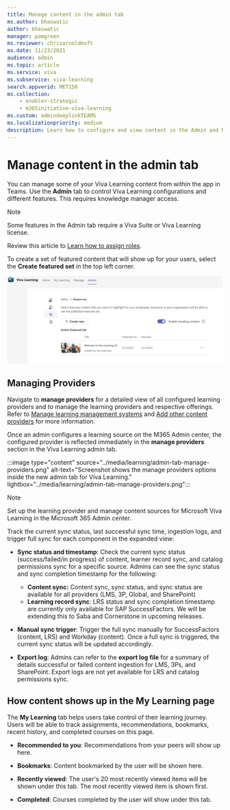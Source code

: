 ```yaml
---
title: Manage content in the admin tab
ms.author: bhaswatic
author: bhaswatic
manager: pamgreen
ms.reviewer: chrisarnoldmsft
ms.date: 11/23/2021
audience: admin
ms.topic: article
ms.service: viva
ms.subservice: viva-learning
search.appverid: MET150
ms.collection: 
    - enabler-strategic
    - m365initiative-viva-learning
ms.custom: admindeeplinkTEAMS
ms.localizationpriority: medium
description: Learn how to configure and view content in the Admin and My Learning tabs in Viva Learning.
---
```


# Manage content in the admin tab

You can manage some of your Viva Learning content from within the app in Teams. Use the **Admin** tab to control Viva Learning configurations and different features. This requires knowledge manager access.  

>[!NOTE]
> Some features in the Admin tab require a Viva Suite or Viva Learning license.

Review this article to [Learn how to assign roles](/exchange/permissions/role-group-members).

To create a set of featured content that will show up for your users, select the **Create featured set** in the top left corner.

![Screenshot shows the feature set inside the new admin tab for Viva Learning.](../media/learning/new-admin-tab.png)

## Managing Providers

Navigate to **manage providers** for a detailed view of all configured learning providers and to manage the learning providers and respective offerings. Refer to [Manage learning management systems](../learning/configure-lms.md) and [Add other content providers](../learning/configure-other-content-sources.md) for more information.


Once an admin configures a learning source on the M365 Admin center, the configured provider is reflected immediately in the **manage providers** section in the Viva Learning admin tab. 


:::image type="content" source="../media/learning/admin-tab-manage-providers.png" alt-text="Screenshot shows the manage providers options inside the new admin tab for Viva Learning." lightbox="../media/learning/admin-tab-manage-providers.png":::

>[!NOTE]
> Set up the learning provider and manage content sources for Microsoft Viva Learning in the Microsoft 365 Admin center.


Track the current sync status, last successful sync time, ingestion logs, and trigger full sync for each component in the expanded view:

- **Sync status and timestamp**: Check the current sync status (success/failed/in progress) of content, learner record sync, and catalog permissions sync for a specific source. Admins can see the sync status and sync completion timestamp for the following:
    - **Content sync:** Content sync, sync status, and sync status are available for all providers (LMS, 3P, Global, and SharePoint)
    - **Learning record sync**: LRS status and sync completion timestamp are currently only available for SAP SuccessFactors. We will be extending this to Saba and Cornerstone in upcoming releases.

- **Manual sync trigger**: Trigger the full sync manually for SuccessFactors (content, LRS) and Workday (content). Once a full sync is triggered, the current sync status will be updated accordingly.

- **Export log**: Admins can refer to the **export log file** for a summary of details successful or failed content ingestion for LMS, 3Ps, and SharePoint. Export logs are not yet available for LRS and catalog permissions sync.

## How content shows up in the My Learning page

The **My Learning** tab helps users take control of their learning journey. Users will be able to track assignments, recommendations, bookmarks, recent history, and completed courses on this page.

- **Recommended to you**: Recommendations from your peers will show up here.

- **Bookmarks**: Content bookmarked by the user will be shown here.

- **Recently viewed**: The user's 20 most recently viewed items will be shown under this tab. The most recently viewed item is shown first.

- **Completed**: Courses completed by the user will show under this tab.
